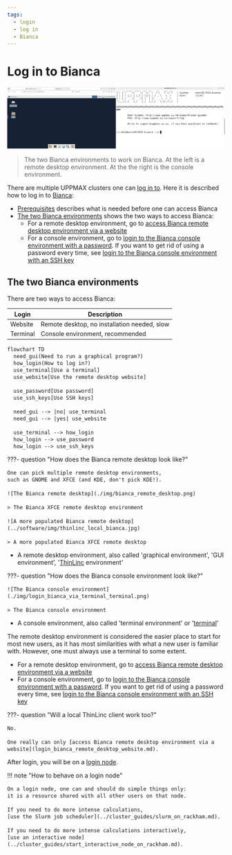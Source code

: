 ```yaml
---
tags:
  - login
  - log in
  - Bianca
---
```


# Log in to Bianca

![The Bianca environments](./img/bianca_environments_926_x_261.png)

> The two Bianca environments to work on Bianca.
> At the left is a remote desktop environment.
> At the the right is the console environment.

There are multiple UPPMAX clusters one can [log in to](../getting_started/login.md).
Here it is described how to log in to [Bianca](../cluster_guides/bianca.md):

- [Prerequisites](bianca_usage_prerequisites.md) describes what is needed before one can access Bianca
- [The two Bianca environments](#the-two-bianca-environments) shows the two ways to access Bianca:
    - For a remote desktop environment, go to [access Bianca remote desktop environment via a website](login_bianca_remote_desktop_website.md)
    - For a console environment, go to [login to the Bianca console environment with a password](login_bianca_console_password.md).
      If you want to get rid of using a password every time, see [login to the Bianca console environment with an SSH key](login_bianca_console_ssh_key.md)

## The two Bianca environments

There are two ways to access Bianca:

Login                |Description
---------------------|----------------------------------------------
Website              |Remote desktop, no installation needed, slow
Terminal             |Console environment, recommended

```mermaid
flowchart TD
  need_gui(Need to run a graphical program?)
  how_login(How to log in?)
  use_terminal[Use a terminal]
  use_website[Use the remote desktop website]

  use_password[Use password]
  use_ssh_keys[Use SSH keys]

  need_gui --> |no| use_terminal
  need_gui --> |yes| use_website

  use_terminal --> how_login
  how_login --> use_password
  how_login --> use_ssh_keys
```

???- question "How does the Bianca remote desktop look like?"

    One can pick multiple remote desktop environments,
    such as GNOME and XFCE (and KDE, don't pick KDE!).

    ![The Bianca remote desktop](./img/bianca_remote_desktop.png)

    > The Bianca XFCE remote desktop environment

    ![A more populated Bianca remote desktop](../software/img/thinlinc_local_bianca.jpg)

    > A more populated Bianca XFCE remote desktop

- A remote desktop environment, also called 'graphical environment',
  'GUI environment', '[ThinLinc](../software/thinlinc.md) environment'

???- question "How does the Bianca console environment look like?"

    ![The Bianca console environment](./img/login_bianca_via_terminal_terminal.png)

    > The Bianca console environment

- A console environment, also called 'terminal environment' or '[terminal](../software/terminal.md)'

The remote desktop environment is considered the easier place to start for most
new users, as it has most similarities with what a new user is familiar with.
However, one must always use a terminal to some extent.

- For a remote desktop environment, go to [access Bianca remote desktop environment via a website](login_bianca_remote_desktop_website.md)
- For a console environment, go to [login to the Bianca console environment with a password](login_bianca_console_password.md).
  If you want to get rid of using a password every time, see [login to the Bianca console environment with an SSH key](login_bianca_console_ssh_key.md)

???- question "Will a local ThinLinc client work too?"

    No.

    One really can only [access Bianca remote desktop environment via a website](login_bianca_remote_desktop_website.md).

After login, you will be on a [login node](../cluster_guides/login_node.md).

!!! note "How to behave on a login node"

    On a login node, one can and should do simple things only:
    it is a resource shared with all other users on that node.

    If you need to do more intense calculations,
    [use the Slurm job scheduler](../cluster_guides/slurm_on_rackham.md).

    If you need to do more intense calculations interactively,
    [use an interactive node](../cluster_guides/start_interactive_node_on_rackham.md).
